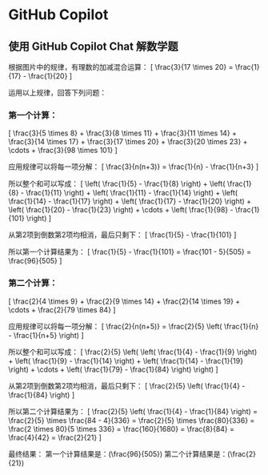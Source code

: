 # GitHub Copilot
## 使用 GitHub Copilot Chat 解数学题

根据图片中的规律，有理数的加减混合运算：
\[
\frac{3}{17 \times 20} = \frac{1}{17} - \frac{1}{20}
\]

运用以上规律，回答下列问题：

### 第一个计算：
\[
\frac{3}{5 \times 8} + \frac{3}{8 \times 11} + \frac{3}{11 \times 14} + \frac{3}{14 \times 17} + \frac{3}{17 \times 20} + \frac{3}{20 \times 23} + \cdots + \frac{3}{98 \times 101}
\]

应用规律可以将每一项分解：
\[
\frac{3}{n(n+3)} = \frac{1}{n} - \frac{1}{n+3}
\]

所以整个和可以写成：
\[
\left( \frac{1}{5} - \frac{1}{8} \right) + \left( \frac{1}{8} - \frac{1}{11} \right) + \left( \frac{1}{11} - \frac{1}{14} \right) + \left( \frac{1}{14} - \frac{1}{17} \right) + \left( \frac{1}{17} - \frac{1}{20} \right) + \left( \frac{1}{20} - \frac{1}{23} \right) + \cdots + \left( \frac{1}{98} - \frac{1}{101} \right)
\]

从第2项到倒数第2项均相消，最后只剩下：
\[
\frac{1}{5} - \frac{1}{101}
\]

所以第一个计算结果为：
\[
\frac{1}{5} - \frac{1}{101} = \frac{101 - 5}{505} = \frac{96}{505}
\]

### 第二个计算：
\[
\frac{2}{4 \times 9} + \frac{2}{9 \times 14} + \frac{2}{14 \times 19} + \cdots + \frac{2}{79 \times 84}
\]

应用规律可以将每一项分解：
\[
\frac{2}{n(n+5)} = \frac{2}{5} \left( \frac{1}{n} - \frac{1}{n+5} \right)
\]

所以整个和可以写成：
\[
\frac{2}{5} \left( \left( \frac{1}{4} - \frac{1}{9} \right) + \left( \frac{1}{9} - \frac{1}{14} \right) + \left( \frac{1}{14} - \frac{1}{19} \right) + \cdots + \left( \frac{1}{79} - \frac{1}{84} \right) \right)
\]

从第2项到倒数第2项均相消，最后只剩下：
\[
\frac{2}{5} \left( \frac{1}{4} - \frac{1}{84} \right)
\]

所以第二个计算结果为：
\[
\frac{2}{5} \left( \frac{1}{4} - \frac{1}{84} \right) = \frac{2}{5} \times \frac{84 - 4}{336} = \frac{2}{5} \times \frac{80}{336} = \frac{2 \times 80}{5 \times 336} = \frac{160}{1680} = \frac{8}{84} = \frac{4}{42} = \frac{2}{21}
\]

最终结果：
第一个计算结果是：\(\frac{96}{505}\)
第二个计算结果是：\(\frac{2}{21}\)